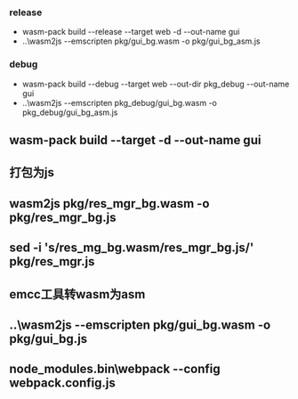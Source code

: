 ### release
* wasm-pack build --release --target web -d --out-name gui
* ..\wasm2js --emscripten  pkg/gui_bg.wasm -o pkg/gui_bg_asm.js

### debug
* wasm-pack build --debug --target web --out-dir pkg_debug --out-name gui
* ..\wasm2js --emscripten  pkg_debug/gui_bg.wasm -o pkg_debug/gui_bg_asm.js

## wasm-pack build --target -d --out-name gui

## 打包为js
## wasm2js pkg/res_mgr_bg.wasm -o pkg/res_mgr_bg.js

## sed -i 's/res_mg_bg.wasm/res_mgr_bg.js/' pkg/res_mgr.js


## emcc工具转wasm为asm
## ..\wasm2js --emscripten  pkg/gui_bg.wasm -o pkg/gui_bg.js


## node_modules\.bin\webpack --config webpack.config.js